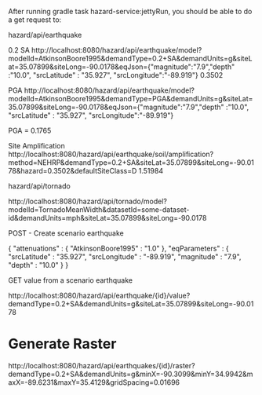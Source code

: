 After running gradle task hazard-service:jettyRun,
you should be able to do a get request to:

hazard/api/earthquake

0.2 SA
http://localhost:8080/hazard/api/earthquake/model?modelId=AtkinsonBoore1995&demandType=0.2+SA&demandUnits=g&siteLat=35.07899&siteLong=-90.0178&eqJson={"magnitude":"7.9","depth" :"10.0", "srcLatitude" : "35.927", "srcLongitude":"-89.919"}
0.3502

PGA
http://localhost:8080/hazard/api/earthquake/model?modelId=AtkinsonBoore1995&demandType=PGA&demandUnits=g&siteLat=35.07899&siteLong=-90.0178&eqJson={"magnitude":"7.9","depth" :"10.0", "srcLatitude" : "35.927", "srcLongitude":"-89.919"}

PGA = 0.1765

Site Amplification
http://localhost:8080/hazard/api/earthquake/soil/amplification?method=NEHRP&demandType=0.2+SA&siteLat=35.07899&siteLong=-90.0178&hazard=0.3502&defaultSiteClass=D
1.51984

hazard/api/tornado

http://localhost:8080/hazard/api/tornado/model?modelId=TornadoMeanWidth&datasetId=some-dataset-id&demandUnits=mph&siteLat=35.07899&siteLong=-90.0178

POST - Create scenario earthquake

{
  "attenuations" : {
    "AtkinsonBoore1995" : "1.0"
  },
  "eqParameters" : {
    "srcLatitude" : "35.927",
    "srcLongitude" : "-89.919",
    "magnitude" : "7.9",
    "depth" : "10.0"
  }
}


GET value from a scenario earthquake

http://localhost:8080/hazard/api/earthquake/{id}/value?demandType=0.2+SA&demandUnits=g&siteLat=35.07899&siteLong=-90.0178

# Generate Raster

http://localhost:8080/hazard/api/earthquakes/{id}/raster?demandType=0.2+SA&demandUnits=g&minX=-90.3099&minY=34.9942&maxX=-89.6231&maxY=35.4129&gridSpacing=0.01696
